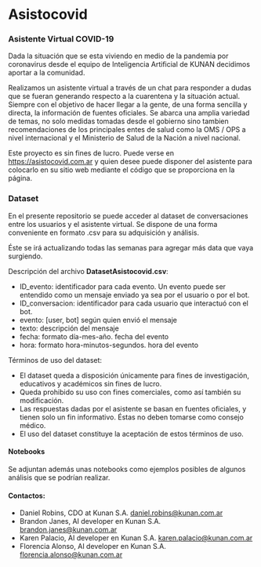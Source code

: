 # Asistocovid
### Asistente Virtual COVID-19

Dada la situación que se esta viviendo en medio de la pandemia por coronavirus desde el equipo de Inteligencia Artificial de KUNAN decidimos aportar a la comunidad. 

Realizamos un asistente virtual a través de un chat para responder a dudas que se fueran generando respecto a la cuarentena y la situación actual. Siempre con el objetivo de hacer llegar a la gente, de una forma sencilla y directa, la información de fuentes oficiales. Se abarca una amplia variedad de temas, no solo medidas tomadas desde el gobierno sino tambien recomendaciones de los principales entes de salud como la OMS / OPS a nivel internacional y el Ministerio de Salud de la Nación a nivel nacional.

Este proyecto es sin fines de lucro. Puede verse en https://asistocovid.com.ar y quien desee puede disponer del asistente para colocarlo en su sitio web mediante el código que se proporciona en la página.

### Dataset

En el presente repositorio se puede acceder al dataset de conversaciones entre los usuarios y el asistente virtual. Se dispone de una forma conveniente en formato .csv para su adquisición y análisis. 

Éste se irá actualizando todas las semanas para agregar más data que vaya surgiendo.

Descripción del archivo __DatasetAsistocovid.csv__:
- ID_evento: identificador para cada evento. Un evento puede ser entendido como un mensaje enviado ya sea por el usuario o por el bot.
- ID_conversacion: identificador para cada usuario que interactuó con el bot.
- evento: [user, bot] según quien envió el mensaje
- texto: descripción del mensaje
- fecha: formato día-mes-año. fecha del evento
- hora: formato hora-minutos-segundos. hora del evento

Términos de uso del dataset:
* El dataset queda a disposición únicamente para fines de investigación, educativos y académicos sin fines de lucro. 
* Queda prohibido su uso con fines comerciales, como así también su modificación.
* Las respuestas dadas por el asistente se basan en fuentes oficiales, y tienen solo un fin informativo. Éstas no deben tomarse como consejo médico.
* El uso del dataset constituye la aceptación de estos términos de uso.

#### Notebooks

Se adjuntan además unas notebooks como ejemplos posibles de algunos análisis que se podrían realizar.

#### Contactos:
* Daniel Robins, CDO at Kunan S.A. daniel.robins@kunan.com.ar
* Brandon Janes, AI developer en Kunan S.A. brandon.janes@kunan.com.ar
* Karen Palacio, AI developer en Kunan S.A. karen.palacio@kunan.com.ar
* Florencia Alonso, AI developer en Kunan S.A. florencia.alonso@kunan.com.ar


